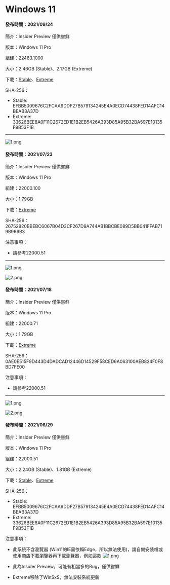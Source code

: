 # Windows 11

#### 發布時間：2021/09/24

簡介：Insider Preview 僅供嘗鮮

版本：Windows 11 Pro

組建：22463.1000

大小：2.46GB (Stable)、2.17GB (Extreme)

下載：[Stable](https://drive.google.com/uc?export=download&id=1SOV7uRS2Q6bEA_Xvet8pYZ9F5OBkjiSC)、[Extreme](https://drive.google.com/uc?export=download&id=1AxK2omomPMqjRQr1WEZhYtvKxTfWJjZi)

SHA-256：
- Stable: EFBB5009676C2FCAA9DDF27B579134245E4A0ECD74438FED14AFC14BEAB3A37D
- Extreme: 33626BEE8A0F11C2672ED1E1B2EB5426A393D85A95B32BA597E10135F9B53F1B

----

![1.png](/preview/Win11_22000.100_210723.png)

#### 發布時間：2021/07/23

簡介：Insider Preview 僅供嘗鮮

版本：Windows 11 Pro

組建：22000.100

大小：1.79GB

下載：[Extreme](https://github.com/WhatTheBlock/WindowsSimplify/releases/download/v2021.07.18/Win11_22000.100_210723.iso)

SHA-256：26752820BBEBC6067B04D3CF267D9A744AB1BBCBE089D5BB041FFAB719B966B3

注意事項：
- 請參考22000.51

----

![1.png](/preview/Win11_22000.71_210718.png)

![2.png](/preview/Win11_22000.71_210718_2.png)

#### 發布時間：2021/07/18

簡介：Insider Preview 僅供嘗鮮

版本：Windows 11 Pro

組建：22000.71

大小：1.79GB

下載：[Extreme](https://drive.google.com/uc?export=download&id=1g60_Eg1quODm_QWeR9weVoiYxzmLQSTZ)

SHA-256：0AE0E515F9D443D4DADCAD12446D14529F58CED6A063100AEB824F0F8BD7FE00

注意事項：
- 請參考22000.51

----

![1.png](/preview/Win11_22000.51_210629.png)

![2.png](/preview/Win11_22000.51_210629_2.png)

#### 發布時間：2021/06/29

簡介：Insider Preview 僅供嘗鮮

版本：Windows 11 Pro

組建：22000.51

大小：2.24GB (Stable)、1.81GB (Extreme)

下載：[Stable](https://drive.google.com/uc?export=download&id=11SpW-VC2-cyq3xLkAqzX04TCz9aw8qnu)、[Extreme](https://drive.google.com/uc?export=download&id=1Q-FS6PdWh-E3iHDu7WC2Xn_sXBkdSh1a)

SHA-256：
- Stable: EFBB5009676C2FCAA9DDF27B579134245E4A0ECD74438FED14AFC14BEAB3A37D
- Extreme: 33626BEE8A0F11C2672ED1E1B2EB5426A393D85A95B32BA597E10135F9B53F1B

注意事項：
- 此系統不含瀏覽器 (Win11的IE需依賴Edge，所以無法使用)，請自備安裝檔或使用商店下載瀏覽器再下載瀏覽器，例如這款
![1.png](/tutorial/web_browser.png)

- 此為Insider Preview，可能有相當多的Bug，僅供嘗鮮

- Extreme移除了WinSxS，無法安裝系統更新
